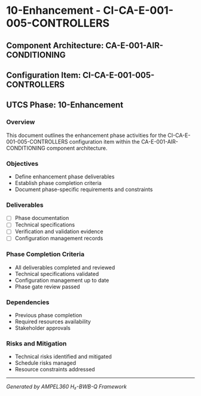 # 10-Enhancement - CI-CA-E-001-005-CONTROLLERS

## Component Architecture: CA-E-001-AIR-CONDITIONING
## Configuration Item: CI-CA-E-001-005-CONTROLLERS
## UTCS Phase: 10-Enhancement

### Overview
This document outlines the enhancement phase activities for the CI-CA-E-001-005-CONTROLLERS configuration item within the CA-E-001-AIR-CONDITIONING component architecture.

### Objectives
- Define enhancement phase deliverables
- Establish phase completion criteria
- Document phase-specific requirements and constraints

### Deliverables
- [ ] Phase documentation
- [ ] Technical specifications
- [ ] Verification and validation evidence
- [ ] Configuration management records

### Phase Completion Criteria
- All deliverables completed and reviewed
- Technical specifications validated
- Configuration management up to date
- Phase gate review passed

### Dependencies
- Previous phase completion
- Required resources availability
- Stakeholder approvals

### Risks and Mitigation
- Technical risks identified and mitigated
- Schedule risks managed
- Resource constraints addressed

---
*Generated by AMPEL360 H₂-BWB-Q Framework*
